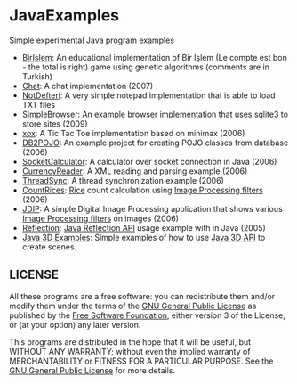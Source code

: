 # JavaExamples
Simple experimental Java program examples

* [BirIslem](https://github.com/tekrei/JavaExamples/tree/master/BirIslem): An educational implementation of Bir İşlem (Le compte est bon - the total is right) game using genetic algorithms (comments are in Turkish)
* [Chat](https://github.com/tekrei/JavaExamples/tree/master/Chat): A chat implementation (2007)
* [NotDefteri](https://github.com/tekrei/JavaExamples/tree/master/NotDefteri): A very simple notepad implementation that is able to load TXT files
* [SimpleBrowser](https://github.com/tekrei/JavaExamples/tree/master/SimpleBrowser): An example browser implementation that uses sqlite3 to store sites (2009)
* [xox](https://github.com/tekrei/JavaExamples/tree/master/xox): A Tic Tac Toe implementation based on minimax (2006)
* [DB2POJO](https://github.com/tekrei/JavaExamples/tree/master/DB2POJO): An example project for creating POJO classes from database (2006)
* [SocketCalculator](https://github.com/tekrei/JavaExamples/tree/master/SocketCalculator): A calculator over socket connection in Java (2006)
* [CurrencyReader](https://github.com/tekrei/JavaExamples/tree/master/CurrencyReader): A XML reading and parsing example (2006)
* [ThreadSync](https://github.com/tekrei/JavaExamples/tree/master/ThreadSync): A thread synchronization example (2006)
* [CountRices](https://github.com/tekrei/JavaExamples/tree/master/CountRices): [Rice](https://it.mathworks.com/help/images/image-enhancement-and-analysis.html) count calculation using [Image Processing filters](http://www.jhlabs.com/ip/filters/index.html) (2006)
* [JDIP](https://github.com/tekrei/JavaExamples/tree/master/JDIP): A simple Digital Image Processing application that shows various [Image Processing filters](http://www.jhlabs.com/ip/filters/index.html) on images (2006)
* [Reflection](https://github.com/tekrei/JavaExamples/tree/master/Reflection): [Java Reflection API](https://docs.oracle.com/javase/tutorial/reflect/) usage example with in Java (2005)
* [Java 3D Examples](https://github.com/tekrei/JavaExamples/tree/master/Java3DExamples): Simple examples of how to use [Java 3D API](http://www.oracle.com/technetwork/articles/javase/index-jsp-138252.html) to create scenes.

## LICENSE
All these programs are a free software: you can redistribute them and/or modify them under the terms of the [GNU General Public License](https://www.gnu.org/licenses/gpl-3.0.en.html) as published by the [Free Software Foundation](https://www.fsf.org), either version 3 of the License, or (at your option) any later version.

This programs are distributed in the hope that it will be useful, but WITHOUT ANY WARRANTY; without even the implied warranty of MERCHANTABILITY or FITNESS FOR A PARTICULAR PURPOSE.  See the [GNU General Public License](https://github.com/tekrei/JavaExamples/raw/master/LICENSE) for more details.
